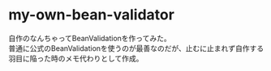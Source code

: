 # my-own-bean-validator
自作のなんちゃってBeanValidationを作ってみた。<br>
普通に公式のBeanValidationを使うのが最善なのだが、止むに止まれず自作する羽目に陥った時のメモ代わりとして作成。<br>
